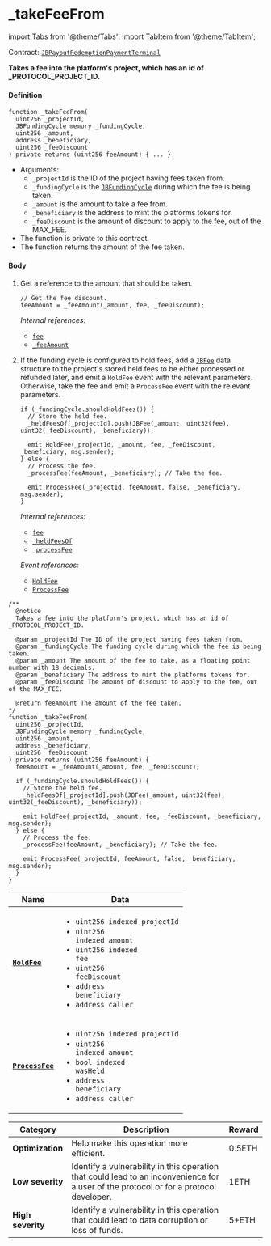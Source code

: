 # _takeFeeFrom

import Tabs from '@theme/Tabs';
import TabItem from '@theme/TabItem';

Contract: [`JBPayoutRedemptionPaymentTerminal`](/v4/deprecated/v2/contracts/or-payment-terminals/or-abstract/jbpayoutredemptionpaymentterminal/README.md)​‌

<Tabs>
<TabItem value="Step by step" label="Step by step">

**Takes a fee into the platform's project, which has an id of _PROTOCOL_PROJECT_ID.**

#### Definition

```
function _takeFeeFrom(
  uint256 _projectId,
  JBFundingCycle memory _fundingCycle,
  uint256 _amount,
  address _beneficiary,
  uint256 _feeDiscount
) private returns (uint256 feeAmount) { ... }
```

* Arguments:
  * `_projectId` is the ID of the project having fees taken from.
  * `_fundingCycle` is the [`JBFundingCycle`](/v4/deprecated/v2/data-structures/jbfundingcycle.md) during which the fee is being taken.
  * `_amount` is the amount to take a fee from.
  * `_beneficiary` is the address to mint the platforms tokens for.
  * `_feeDiscount` is the amount of discount to apply to the fee, out of the MAX_FEE.
* The function is private to this contract.
* The function returns the amount of the fee taken.

#### Body

1.  Get a reference to the amount that should be taken.

    ```
    // Get the fee discount.
    feeAmount = _feeAmount(_amount, fee, _feeDiscount);
    ```

    _Internal references:_

    * [`fee`](/v4/deprecated/v2/contracts/or-payment-terminals/or-abstract/jbpayoutredemptionpaymentterminal/properties/fee.md)
    * [`_feeAmount`](/v4/deprecated/v2/contracts/or-payment-terminals/or-abstract/jbpayoutredemptionpaymentterminal/read/-_feeamount.md)
2.  If the funding cycle is configured to hold fees, add a [`JBFee`](/v4/deprecated/v2/data-structures/jbfee.md) data structure to the project's stored held fees to be either processed or refunded later, and emit a `HoldFee` event with the relevant parameters. Otherwise, take the fee and emit a `ProcessFee` event with the relevant parameters.

    ```
    if (_fundingCycle.shouldHoldFees()) {
      // Store the held fee.
      _heldFeesOf[_projectId].push(JBFee(_amount, uint32(fee), uint32(_feeDiscount), _beneficiary));

      emit HoldFee(_projectId, _amount, fee, _feeDiscount, _beneficiary, msg.sender);
    } else {
      // Process the fee.
      _processFee(feeAmount, _beneficiary); // Take the fee.

      emit ProcessFee(_projectId, feeAmount, false, _beneficiary, msg.sender);
    }
    ```

    _Internal references:_

    * [`fee`](/v4/deprecated/v2/contracts/or-payment-terminals/or-abstract/jbpayoutredemptionpaymentterminal/properties/fee.md)
    * [`_heldFeesOf`](/v4/deprecated/v2/contracts/or-payment-terminals/or-abstract/jbpayoutredemptionpaymentterminal/properties/-_heldfeesof.md)
    * [`_processFee`](/v4/deprecated/v2/contracts/or-payment-terminals/or-abstract/jbpayoutredemptionpaymentterminal/write/-_processfee.md)

    _Event references:_

    * [`HoldFee`](/v4/deprecated/v2/contracts/or-payment-terminals/or-abstract/jbpayoutredemptionpaymentterminal/events/holdfee.md)
    * [`ProcessFee`](/v4/deprecated/v2/contracts/or-payment-terminals/or-abstract/jbpayoutredemptionpaymentterminal/events/processfee.md)

</TabItem>

<TabItem value="Code" label="Code">

```
/**
  @notice
  Takes a fee into the platform's project, which has an id of _PROTOCOL_PROJECT_ID.

  @param _projectId The ID of the project having fees taken from.
  @param _fundingCycle The funding cycle during which the fee is being taken.
  @param _amount The amount of the fee to take, as a floating point number with 18 decimals.
  @param _beneficiary The address to mint the platforms tokens for.
  @param _feeDiscount The amount of discount to apply to the fee, out of the MAX_FEE.

  @return feeAmount The amount of the fee taken.
*/
function _takeFeeFrom(
  uint256 _projectId,
  JBFundingCycle memory _fundingCycle,
  uint256 _amount,
  address _beneficiary,
  uint256 _feeDiscount
) private returns (uint256 feeAmount) {
  feeAmount = _feeAmount(_amount, fee, _feeDiscount);

  if (_fundingCycle.shouldHoldFees()) {
    // Store the held fee.
    _heldFeesOf[_projectId].push(JBFee(_amount, uint32(fee), uint32(_feeDiscount), _beneficiary));

    emit HoldFee(_projectId, _amount, fee, _feeDiscount, _beneficiary, msg.sender);
  } else {
    // Process the fee.
    _processFee(feeAmount, _beneficiary); // Take the fee.

    emit ProcessFee(_projectId, feeAmount, false, _beneficiary, msg.sender);
  }
}
```

</TabItem>

<TabItem value="Events" label="Events">

| Name                          | Data                                                                                                                                                                                                                                                                                                                                                                                                                                                                        |
| ----------------------------- | --------------------------------------------------------------------------------------------------------------------------------------------------------------------------------------------------------------------------------------------------------------------------------------------------------------------------------------------------------------------------------------------------------------------------------------------------------------------------- |
| [**`HoldFee`**](/v4/deprecated/v2/contracts/or-payment-terminals/or-abstract/jbpayoutredemptionpaymentterminal/events/holdfee.md)                         | <ul><li><code>uint256 indexed projectId</code></li><li><code>uint256 indexed amount</code></li><li><code>uint256 indexed fee</code></li><li><code>uint256 feeDiscount</code></li><li><code>address beneficiary</code></li><li><code>address caller</code></li></ul>                                                                                                                                                                                                                                                                                                                         |
| [**`ProcessFee`**](/v4/deprecated/v2/contracts/or-payment-terminals/or-abstract/jbpayoutredemptionpaymentterminal/events/processfee.md)                         | <ul><li><code>uint256 indexed projectId</code></li><li><code>uint256 indexed amount</code></li><li><code>bool indexed wasHeld</code></li><li><code>address beneficiary</code></li><li><code>address caller</code></li></ul>                                                                                                                                                                                                                                                                                                                         |

</TabItem>

<TabItem value="Bug bounty" label="Bug bounty">

| Category          | Description                                                                                                                            | Reward |
| ----------------- | -------------------------------------------------------------------------------------------------------------------------------------- | ------ |
| **Optimization**  | Help make this operation more efficient.                                                                                               | 0.5ETH |
| **Low severity**  | Identify a vulnerability in this operation that could lead to an inconvenience for a user of the protocol or for a protocol developer. | 1ETH   |
| **High severity** | Identify a vulnerability in this operation that could lead to data corruption or loss of funds.                                        | 5+ETH  |

</TabItem>
</Tabs>

